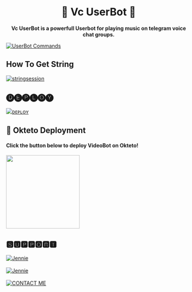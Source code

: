 <h1 align = "center"> 🎵 Vc UserBot 🎵 </h1>

<p align="center"><b> Vc UserBot is a powerfull Userbot for playing music on telegram voice chat groups. </b></p>


[![UserBot Commands](https://img.shields.io/badge/Telegram-UserBot%20Commands-informational)](https://t.me/RishabhHelpBot/74)


## How To Get String
[![stringsession](https://img.shields.io/badge/repl.it-generateStringName-yellowgreen)](https://replit.com/@Rishabhbhan5/Rishabh-String-Session#main.py)


## 🅓🅔🅟🅛🅞🅨
[![ᴅᴇᴘʟᴏʏ](https://www.herokucdn.com/deploy/button.svg)](https://heroku.com/deploy?template=https://github.com/Rishabhbhan4/VC-UserBot)

## 🚀 Okteto Deployment

<h4>Click the button below to deploy VideoBot on Okteto!</h4>
<a href="https://cloud.okteto.com/deploy?repository=https://github.com/Rishabhbhan4/Vc-UserBot"><img src="https://img.shields.io/badge/Deploy%20To%20Okteto-informational?style=for-the-badge&logo=Okteto" width="200""/></a>


## 🆂🆄🅿🅿🅾🆁🆃
[![Jennie](https://img.shields.io/badge/Jennie-Channel-red?style=for-the-badge&logo=telegram)](https://t.me/RishabhHelpBot)</br></br>
[![Jennie](https://img.shields.io/badge/Lisa-Group-red?style=for-the-badge&logo=telegram)](https://t.me/lisaSupportChat)</br></br>
[![CONTACT ME](https://img.shields.io/badge/Telegram-Contact%20Me-informational)](https://t.me/Rishu_05)

